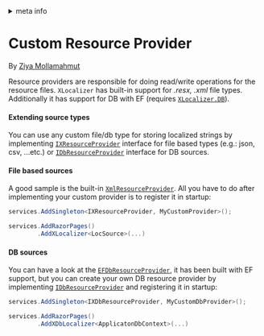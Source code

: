 <!-- meta tags details, will be assigned to meta tags inside header by js -->
<div id="meta-info">
<details><summary>meta info</summary>

> * Title: <i id="md-title">Custom Resource Provider</i>
> * Keywords: <i id="md-keywords">localization, asp.net-core, resource, provider, custom</i>
> * Description: <i id="md-description">Learn how to create custom resource provider to store localized resources in custom file types files with XLocalizer.</i>
> * Author: <i id="md-author">Ziya Mollamahmut</i>
> * Date: <i id="md-date">08-Aug-2020</i>
> * Image: <i id="md-image">https://github.com/LazZiya/Docs/raw/vNext/XLocalizer/v1.0/images/xlocalizer-logo.png</i>
> * Image-alt: <i id="md-image-alt">XLocalizer Logo</i>
> * Version: <i id="md-version">v1.0</i>

</details>
</div>

# Custom Resource Provider

By [Ziya Mollamahmut](https://github.com/LazZiya)

Resource providers are responsible for doing read/write operations for the resource files. `XLocalizer` has built-in support for _.resx, .xml_ file types. Additionally it has support for DB with EF (requires [`XLocalizer.DB`][1]).

#### Extending source types
You can use any custom file/db type for storing localized strings by implementing [`IXResourceProvider`][2] interface for file based types (e.g.: json, csv, ...etc.) or [`IDbResourceProvider`][3] interface for DB sources.


#### File based sources
A good sample is the built-in [`XmlResourceProvider`][4]. All you have to do after implementing your custom provider is to register it in startup:

````csharp
services.AddSingleton<IXResourceProvider, MyCustomProvider>();

services.AddRazorPages()
        .AddXLocalizer<LocSource>(...)
````

#### DB sources
You can have a look at the [`EFDbResourceProvider`][5], it has been built with EF support, but you can create your own DB resource provider by implementing [`IDbResourceProvider`][3] and registering it in startup:

````csharp
services.AddSingleton<IXDbResourceProvider, MyCustomDbProvider>();

services.AddRazorPages()
        .AddXDbLocalizer<ApplicatonDbContext>(...)
````


[1]:setup-db.md
[2]:https://github.com/LazZiya/XLocalizer/blob/master/XLocalizer/IXResourceProvider.cs
[3]:https://github.com/LazZiya/XLocalizer.DB/blob/master/XLocalizer.DB/IDbResourceProvider.cs
[4]:https://github.com/LazZiya/XLocalizer/blob/master/XLocalizer/Xml/XmlResourceProvider.cs
[5]:https://github.com/LazZiya/XLocalizer.DB/blob/master/XLocalizer.DB/EF/EFDbResourceProvider.cs